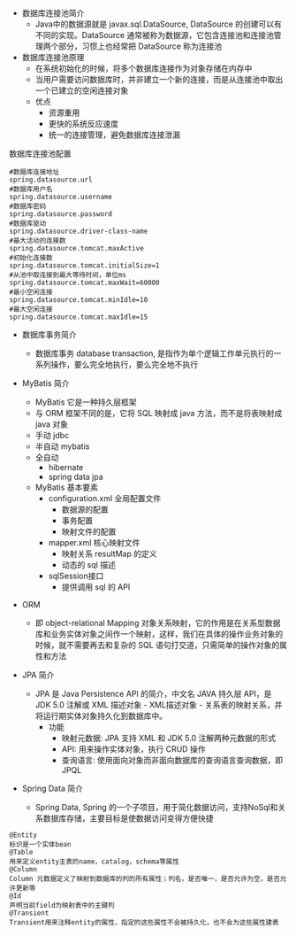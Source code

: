 - 数据库连接池简介
    - Java中的数据源就是 javax.sql.DataSource, DataSource 的创建可以有不同的实现。DataSource 通常被称为数据源，它包含连接池和连接池管理两个部分，习惯上也经常把 DataSource 称为连接池
- 数据库连接池原理
    - 在系统初始化的时候，将多个数据库连接作为对象存储在内存中
    - 当用户需要访问数据库时，并非建立一个新的连接，而是从连接池中取出一个已建立的空闲连接对象
    - 优点
        - 资源重用
        - 更快的系统反应速度
        - 统一的连接管理，避免数据库连接泄漏

数据库连接池配置
```
#数据库连接地址
spring.datasource.url
#数据库用户名
spring.datasource.username
#数据库密码
spring.datasource.password
#数据库驱动
spring.datasource.driver-class-name
#最大活动的连接数
spring.datasource.tomcat.maxActive
#初始化连接数
spring.datasource.tomcat.initialSize=1
#从池中取连接到最大等待时间，单位ms
spring.datasource.tomcat.maxWait=60000
#最小空闲连接
spring.datasource.tomcat.minIdle=10
#最大空闲连接
spring.datasource.tomcat.maxIdle=15
```

- 数据库事务简介
    - 数据库事务 database transaction, 是指作为单个逻辑工作单元执行的一系列操作，要么完全地执行，要么完全地不执行

- MyBatis 简介
    - MyBatis 它是一种持久层框架
    - 与 ORM 框架不同的是，它将 SQL 映射成 java 方法，而不是将表映射成 java 对象
    - 手动 jdbc
    - 半自动 mybatis
    - 全自动
        - hibernate
        - spring data jpa
    - MyBatis 基本要素
        - configuration.xml 全局配置文件
            - 数据源的配置
            - 事务配置
            - 映射文件的配置
        - mapper.xml 核心映射文件
            - 映射关系 resultMap 的定义
            - 动态的 sql 描述
        - sqlSession接口
            - 提供调用 sql 的 API

- ORM
    - 即 object-relational Mapping 对象关系映射，它的作用是在关系型数据库和业务实体对象之间作一个映射，这样，我们在具体的操作业务对象的时候，就不需要再去和复杂的 SQL 语句打交道，只需简单的操作对象的属性和方法

- JPA 简介
    - JPA 是 Java Persistence API 的简介，中文名 JAVA 持久层 API，是 JDK 5.0 注解或 XML 描述对象 - XML描述对象 - 关系表的映射关系，并将运行期实体对象持久化到数据库中。
        - 功能
            - 映射元数据: JPA 支持 XML 和 JDK 5.0 注解两种元数据的形式
            - API: 用来操作实体对象，执行 CRUD 操作
            - 查询语言: 使用面向对象而非面向数据库的查询语言查询数据，即 JPQL

- Spring Data 简介
    - Spring Data, Spring 的一个子项目，用于简化数据访问，支持NoSql和关系数据库存储，主要目标是使数据访问变得方便快捷

```
@Entity
标识是一个实体bean
@Table
用来定义entity主表的name，catalog，schema等属性
@Column 
Column 元数据定义了映射到数据库的列的所有属性；列名，是否唯一，是否允许为空，是否允许更新等
@Id
声明当前field为映射表中的主键列
@Transient
Transient用来注释entity的属性，指定的这些属性不会被持久化，也不会为这些属性建表
```